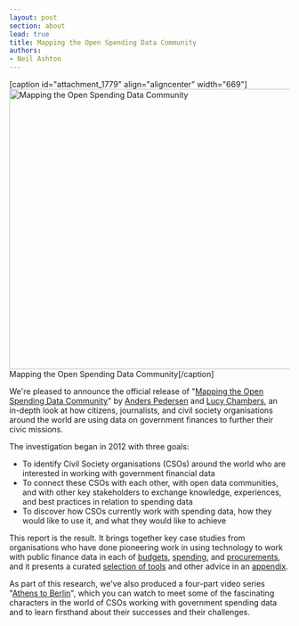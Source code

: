 ```yaml
---
layout: post
section: about
lead: true
title: Mapping the Open Spending Data Community
authors:
- Neil Ashton
---
```

[caption id="attachment_1779" align="aligncenter" width="669"]<a href="http://community.openspending.org/research/mappingcommunity/"><img src="http://0.0.0.0:8080/wp-content/uploads/2013/12/mappingcommunity.jpg" alt="Mapping the Open Spending Data Community" width="669" height="503" class="size-full wp-image-1779" /></a> Mapping the Open Spending Data Community[/caption]<!--magazine.image = http://0.0.0.0:8080/wp-content/uploads/2013/12/mappingcommunity.jpg -->

We're pleased to announce the official release of "[Mapping the Open Spending Data Community](http://community.openspending.org/research/mappingcommunity/)" by [Anders Pedersen](http://okfn.org/members/anderspeders/) and [Lucy Chambers](http://okfn.org/members/lucychambers), an in-depth look at how citizens, journalists, and civil society organisations around the world are using data on government finances to further their civic missions.

The investigation began in 2012 with three goals:

* To identify Civil Society organisations (CSOs) around the world who are interested in working with government financial data
* To connect these CSOs with each other, with open data communities, and with other key stakeholders to exchange knowledge, experiences, and best practices in relation to spending data
* To discover how CSOs currently work with spending data, how they would like to use it, and what they would like to achieve

This report is the result. It brings together key case studies from organisations who have done pioneering work in using technology to work with public finance data in each of [budgets][budgets], [spending][spending], and [procurements][procurements], and it presents a curated [selection of tools][tools] and other advice in an [appendix][appendix].

[budgets]: http://community.openspending.org/research/mappingcommunity/case-studies-budgets/
[spending]: http://community.openspending.org/research/mappingcommunity/case-studies-spending/
[procurements]: http://community.openspending.org/research/mappingcommunity/case-studies-procurements/
[tools]: http://community.openspending.org/research/mappingcommunity/appendix/tool-ecosystem/
[appendix]: http://community.openspending.org/research/mappingcommunity/appendix/

As part of this research, we've also produced a four-part video series "[Athens to Berlin][a2b]", which you can watch to meet some of the fascinating characters in the world of CSOs working with government spending data and to learn firsthand about their successes and their challenges.

[a2b]: http://community.openspending.org/research/mappingcommunity/introduction/videos/

